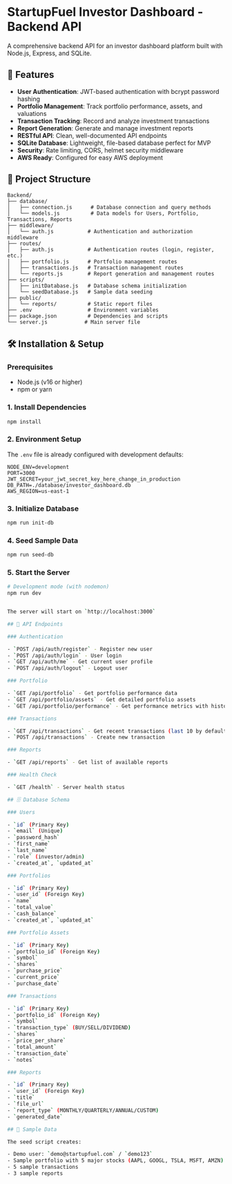 # StartupFuel Investor Dashboard - Backend API

A comprehensive backend API for an investor dashboard platform built with Node.js, Express, and SQLite.

## 🚀 Features

- **User Authentication**: JWT-based authentication with bcrypt password hashing
- **Portfolio Management**: Track portfolio performance, assets, and valuations
- **Transaction Tracking**: Record and analyze investment transactions
- **Report Generation**: Generate and manage investment reports
- **RESTful API**: Clean, well-documented API endpoints
- **SQLite Database**: Lightweight, file-based database perfect for MVP
- **Security**: Rate limiting, CORS, helmet security middleware
- **AWS Ready**: Configured for easy AWS deployment

## 📁 Project Structure

```
Backend/
├── database/
│   ├── connection.js      # Database connection and query methods
│   └── models.js          # Data models for Users, Portfolio, Transactions, Reports
├── middleware/
│   └── auth.js           # Authentication and authorization middleware
├── routes/
│   ├── auth.js           # Authentication routes (login, register, etc.)
│   ├── portfolio.js      # Portfolio management routes
│   ├── transactions.js   # Transaction management routes
│   └── reports.js        # Report generation and management routes
├── scripts/
│   ├── initDatabase.js   # Database schema initialization
│   └── seedDatabase.js   # Sample data seeding
├── public/
│   └── reports/          # Static report files
├── .env                  # Environment variables
├── package.json          # Dependencies and scripts
└── server.js            # Main server file
```

## 🛠️ Installation & Setup

### Prerequisites

- Node.js (v16 or higher)
- npm or yarn

### 1. Install Dependencies

```bash
npm install
```

### 2. Environment Setup

The `.env` file is already configured with development defaults:

```env
NODE_ENV=development
PORT=3000
JWT_SECRET=your_jwt_secret_key_here_change_in_production
DB_PATH=./database/investor_dashboard.db
AWS_REGION=us-east-1
```

### 3. Initialize Database

```bash
npm run init-db
```

### 4. Seed Sample Data

```bash
npm run seed-db
```

### 5. Start the Server

```bash
# Development mode (with nodemon)
npm run dev


The server will start on `http://localhost:3000`

## 🔗 API Endpoints

### Authentication

- `POST /api/auth/register` - Register new user
- `POST /api/auth/login` - User login
- `GET /api/auth/me` - Get current user profile
- `POST /api/auth/logout` - Logout user

### Portfolio

- `GET /api/portfolio` - Get portfolio performance data
- `GET /api/portfolio/assets` - Get detailed portfolio assets
- `GET /api/portfolio/performance` - Get performance metrics with historical data

### Transactions

- `GET /api/transactions` - Get recent transactions (last 10 by default)
- `POST /api/transactions` - Create new transaction

### Reports

- `GET /api/reports` - Get list of available reports

### Health Check

- `GET /health` - Server health status

## 🗄️ Database Schema

### Users

- `id` (Primary Key)
- `email` (Unique)
- `password_hash`
- `first_name`
- `last_name`
- `role` (investor/admin)
- `created_at`, `updated_at`

### Portfolios

- `id` (Primary Key)
- `user_id` (Foreign Key)
- `name`
- `total_value`
- `cash_balance`
- `created_at`, `updated_at`

### Portfolio Assets

- `id` (Primary Key)
- `portfolio_id` (Foreign Key)
- `symbol`
- `shares`
- `purchase_price`
- `current_price`
- `purchase_date`

### Transactions

- `id` (Primary Key)
- `portfolio_id` (Foreign Key)
- `symbol`
- `transaction_type` (BUY/SELL/DIVIDEND)
- `shares`
- `price_per_share`
- `total_amount`
- `transaction_date`
- `notes`

### Reports

- `id` (Primary Key)
- `user_id` (Foreign Key)
- `title`
- `file_url`
- `report_type` (MONTHLY/QUARTERLY/ANNUAL/CUSTOM)
- `generated_date`

## 🧪 Sample Data

The seed script creates:

- Demo user: `demo@startupfuel.com` / `demo123`
- Sample portfolio with 5 major stocks (AAPL, GOOGL, TSLA, MSFT, AMZN)
- 5 sample transactions
- 3 sample reports
